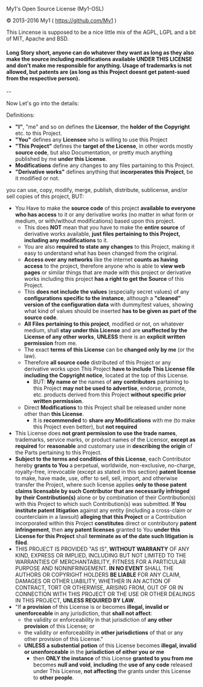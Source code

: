 My1's Open Source License (My1-OSL)

© 2013-2016 My1 ( https://github.com/My1 )

This Lincense is supposed to be a nice little mix of the AGPL, LGPL and a bit of MIT, Apache and BSD.

#### Long Story short, anyone can do whatever they want as long as they also make the source including modifications available UNDER THIS LICENSE and don't make me responsible for anything. Usage of trademarks is not allowed, but patents are (as long as this Project doesnt get patent-sued from the respective person).
--

Now Let's go into the details:

Definitions:

* **"I"**, "me" and so on defines the **Licensor**, the **holder of the Copyright** etc. to this Project.
* **"You"** defines any **Licensee** who is willing to use this Project
* **"This Project"** defines the **target of the License**, in other words mostly **source code**, but also Documentation, or pretty much anything published by me **under this License**.
* **Modifications** define any changes to any files partaining to this Project.
* **"Derivative works"** defines anything that **incorperates this Project**, be it modified or not.

you can use, copy, modify, merge, publish, distribute, sublicense, and/or sell copies of this project, BUT:

* You Have to make the **source code** of this project **available to everyone 
    who has access** to it or any derivative works (no matter in what form or medium, or with/without modifications)
    based upon this project.
  * This does **NOT** mean that you have to make the **entire source** of derivative works available, 
    **just files pertaining to this Project, including any modifications** to it.
  * You are also **required to state any changes** to this Project,
    making it easy to understand what has been changed from the original.
  * **Access over any networks** like the internet **counts as having access** to the project, 
    therefore anyone who is able to **view web pages** or similar things that are made with this project 
    or derivative works including this project **has a right to get the Source** of this Project.
  * This **does not include the values** (especially secret values) of any **configurations specific to the instance**, 
    although a **"cleaned" version of the configuration data** with dummy/test values, 
    showing what kind of values should be inserted **has to be given as part of the source code**.
  * **All Files pertaining to this project**, modified or not, on whatever medium, shall **stay under 
    this License** and are **unaffected by the License of any other works**, 
    **UNLESS** there is an **explicit written permission** from me.
  * The exact **terms of this License** can be **changed only by me** (or the law).
  * Therefore **all source code** distributed of this Project or any derivative works upon This Project
    **have to include This License file including the Copyright notice**, located at the top of this License.
    * BUT: **My name or** the names of **any contributors** partaining to this Project **may not be used to advertise**, 
      endorse, promote, etc. products derived from this Project **without specific prior written permission**.
  * Direct **Modifications** to this Project shall be released under none other than **this License**.
    * It is **recommended** to **share any Modifications** with me (to make this Project even better), but **not required**
* This License does **not grant permission to use the trade names**,
     trademarks, service marks, or product names of the Licensor,
     **except as required** for **reasonable** and customary use in **describing the
     origin** of the Parts pertaining to this Project.
* **Subject to the terms and conditions of this License**, 
     each Contributor hereby **grants to You** a perpetual,
     worldwide, non-exclusive, no-charge, royalty-free, irrevocable
     (except as stated in this section) **patent license** to make, have made,
     use, offer to sell, sell, import, and otherwise transfer the Project,
     where such license applies **only to those patent claims licensable
     by such Contributor that are necessarily infringed by their
     Contribution(s)** alone or by combination of their Contribution(s)
     with this Project to which such Contribution(s) was submitted. **If You
     institute patent litigation** against any entity (including a
     cross-claim or counterclaim in a lawsuit) **alleging that this Project**
     or a Contribution incorporated within this Project **constitutes** direct
     or contributory **patent infringement**, then **any patent licenses**
     granted to You **under this License for this Project** shall **terminate
     as of the date such litigation is filed**.
* THIS PROJECT IS PROVIDED "AS IS", **WITHOUT WARRANTY** OF ANY KIND, EXPRESS OR
     IMPLIED, INCLUDING BUT NOT LIMITED TO THE WARRANTIES OF MERCHANTABILITY,
     FITNESS FOR A PARTICULAR PURPOSE AND NONINFRINGEMENT. **IN NO EVENT** SHALL THE
     AUTHORS OR COPYRIGHT HOLDERS **BE LIABLE** FOR ANY CLAIM, DAMAGES OR OTHER
     LIABILITY, WHETHER IN AN ACTION OF CONTRACT, TORT OR OTHERWISE, ARISING FROM,
     OUT OF OR IN CONNECTION WITH THIS PROJECT OR THE USE OR OTHER DEALINGS IN 
     THIS PROJECT, **UNLESS REQUIRED BY LAW**.
* "If **a provision** of this License is or becomes **illegal, invalid or unenforceable** in any jurisdiction, that **shall not affect**:
  * the validity or enforceability in that jurisdiction of **any other provision** of this License; or
  * the validity or enforceability in **other jurisdictions** of that or any other provision of this License."
  * **UNLESS a substential potion** of this License becomes **illegal, invalid or unenforceable** in the **jurisdiction of either you or me**
    * then **ONLY the instance** of this License **granted to you from me** becomes **null and void**, **including** the **use of any code** released under This License, **not affecting** the grants under this License to **other people**.
